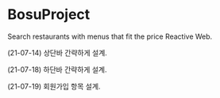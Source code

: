 # BosuProject
Search restaurants with menus that fit the price Reactive Web.

(21-07-14) 상단바 간략하게 설계.

(21-07-18) 하단바 간략하게 설계.

(21-07-19) 회원가입 항목 설계.
